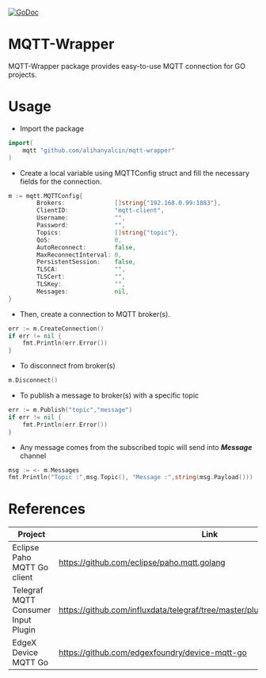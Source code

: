 [![GoDoc](https://godoc.org/github.com/alihanyalcin/mqtt-wrapper?status.svg)](https://godoc.org/github.com/alihanyalcin/mqtt-wrapper)
# MQTT-Wrapper
MQTT-Wrapper package provides easy-to-use MQTT connection for GO projects.

# Usage

* Import the package 
```go
import( 
    mqtt "github.com/alihanyalcin/mqtt-wrapper"
)
```
* Create a local variable using MQTTConfig struct and fill the necessary fields for the connection.
```go
m := mqtt.MQTTConfig{
		Brokers:              []string{"192.168.0.99:1883"},
		ClientID:             "mqtt-client",
		Username:             "",
		Password:             "",
		Topics:               []string{"topic"},
		QoS:                  0,
		AutoReconnect:        false,
		MaxReconnectInterval: 0,
		PersistentSession:    false,
		TLSCA:                "",
		TLSCert:              "",
		TLSKey:               "",
		Messages:             nil,
}
```
* Then, create a connection to MQTT broker(s).
````go
err := m.CreateConnection()
if err != nil {
    fmt.Println(err.Error())
}
````
* To disconnect from broker(s)
````go
m.Disconnect()
````
* To publish a message to broker(s) with a specific topic
````go
err := m.Publish("topic","message")
if err != nil {
	fmt.Println(err.Error())
}
````
* Any message comes from the subscribed topic will send into _**Message**_ channel
````go
msg := <- m.Messages
fmt.Println("Topic :",msg.Topic(), "Message :",string(msg.Payload()))
````

# References
Project | Link
------------ | -------------
Eclipse Paho MQTT Go client | https://github.com/eclipse/paho.mqtt.golang
Telegraf MQTT Consumer Input Plugin | https://github.com/influxdata/telegraf/tree/master/plugins/inputs/mqtt_consumer
EdgeX Device MQTT Go | https://github.com/edgexfoundry/device-mqtt-go
